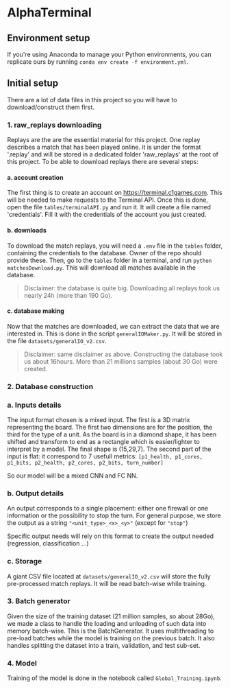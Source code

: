 # AlphaTerminal

## Environment setup

If you're using Anaconda to manage your Python environments, you can replicate ours by running `conda env create -f environment.yml`.

## Initial setup

There are a lot of data files in this project so you will have to download/construct them first.

### 1. raw_replays downloading

Replays are the are the essential material for this project. One replay describes a match that has been played online. it is under the format '.replay' and will be stored in a dedicated folder 'raw_replays' at the root of this project. To be able to download replays there are several steps:

#### a. account creation

The first thing is to create an account on https://terminal.c1games.com. This will be needed to make requests to the Terminal API.
Once this is done, open the file `tables/terminalAPI.py` and run it. It will create a file named 'credentials'. Fill it with the credentials of the account you just created.

#### b. downloads

To download the match replays, you will need a `.env` file in the `tables` folder, containing the credentials to the database. Owner of the repo should provide these.
Then, go to the `tables` folder in a terminal, and run `python matchesDownload.py`. This will download all matches available in the database. 

> Disclaimer: the database is quite big. Downloading all replays took us nearly 24h (more than 190 Go).

#### c. database making

Now that the matches are downloaded, we can extract the data that we are interested in. This is done in the script `generalIOMaker.py`. It will be stored in the file `datasets/generalIO_v2.csv`. 

> Disclaimer: same disclaimer as above. Constructing the database took us about 16hours. More than 21 millions samples (about 30 Go) were created.


### 2. Database construction

### a. Inputs details

The input format chosen is a mixed input. The first is a 3D matrix representing the board. The first two dimensions are for the position, the third for the type of a unit. As the board is in a diamond shape, it has been shifted and transform to end as a rectangle which is easier/lighter to interpret by a model. The final shape is (15,29,7).
The second part of the input is flat: it correspond to 7 usefull metrics: `[p1_health, p1_cores, p1_bits, p2_health, p2_cores, p2_bits, turn_number]`

So our model will be a mixed CNN and FC NN. 

### b. Output details

An output corresponds to a single placement: either one firewall or one information or the possibility to stop the turn. 
For general purpose, we store the output as a string `"<unit_type>_<x>_<y>"` (except for `"stop"`)

Specific output needs will rely on this format to create the output needed (regression, classification ...)

### c. Storage

A giant CSV file located at `datasets/generalIO_v2.csv` will store the fully pre-processed match replays. It will be read batch-wise while training.

### 3. Batch generator

Given the size of the training dataset (21 million samples, so about 28Go), we made a class to handle the loading and unloading of such data into memory batch-wise. This is the BatchGenerator. It uses multithreading to pre-load batches while the model is training on the previous batch. It also handles splitting the dataset into a train, validation, and test sub-set.

### 4. Model

Training of the model is done in the notebook called `Global_Training.ipynb`.